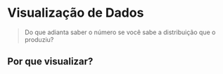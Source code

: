# Visualização de Dados

> Do que adianta saber o número se você sabe a distribuição que o produziu?

## Por que visualizar?